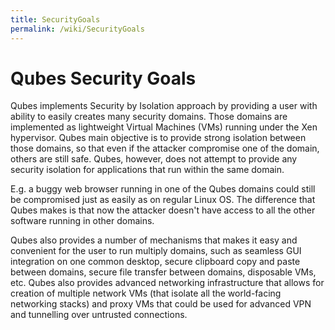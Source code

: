 ```yaml
---
title: SecurityGoals
permalink: /wiki/SecurityGoals
---
```


Qubes Security Goals
====================

Qubes implements Security by Isolation approach by providing a user with ability to easily creates many security domains. Those domains are implemented as lightweight Virtual Machines (VMs) running under the Xen hypervisor. Qubes main objective is to provide strong isolation between those domains, so that even if the attacker compromise one of the domain, others are still safe. Qubes, however, does not attempt to provide any security isolation for applications that run within the same domain.

E.g. a buggy web browser running in one of the Qubes domains could still be compromised just as easily as on regular Linux OS. The difference that Qubes makes is that now the attacker doesn't have access to all the other software running in other domains.

Qubes also provides a number of mechanisms that makes it easy and convenient for the user to run multiply domains, such as seamless GUI integration on one common desktop, secure clipboard copy and paste between domains, secure file transfer between domains, disposable VMs, etc. Qubes also provides advanced networking infrastructure that allows for creation of multiple network VMs (that isolate all the world-facing networking stacks) and proxy VMs that could be used for advanced VPN and tunnelling over untrusted connections.
